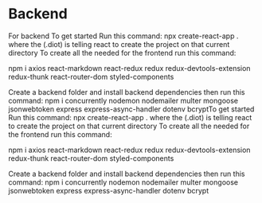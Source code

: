 # Backend

For backend
To get started Run this command: npx create-react-app . where the (.diot) is telling react to create the project on that current directory To create all the needed for the frontend run this command:

npm i axios react-markdown react-redux redux redux-devtools-extension redux-thunk react-router-dom styled-components

Create a backend folder and install backend dependencies then run this command: npm i concurrently nodemon nodemailer multer mongoose jsonwebtoken express express-async-handler dotenv bcryptTo get started Run this command: npx create-react-app . where the (.diot) is telling react to create the project on that current directory To create all the needed for the frontend run this command:

npm i axios react-markdown react-redux redux redux-devtools-extension redux-thunk react-router-dom styled-components

Create a backend folder and install backend dependencies then run this command: npm i concurrently nodemon nodemailer multer mongoose jsonwebtoken express express-async-handler dotenv bcrypt
